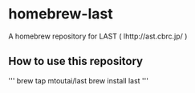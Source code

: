 # homebrew-last
A homebrew repository for LAST ( lhttp://ast.cbrc.jp/ )
## How to use this repository
'''
brew tap mtoutai/last
brew install last
'''
